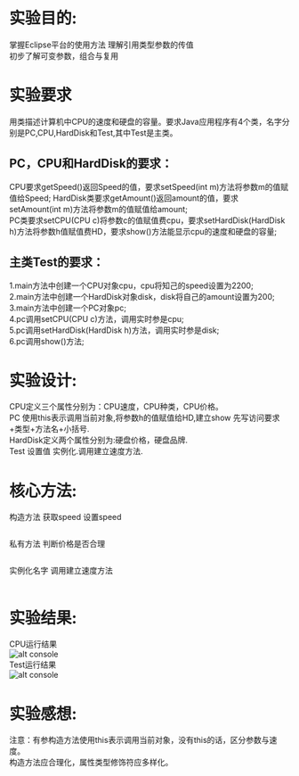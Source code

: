 # 实验目的:  
掌握Eclipse平台的使用方法
理解引用类型参数的传值  
初步了解可变参数，组合与复用  
# 实验要求  
用类描述计算机中CPU的速度和硬盘的容量。要求Java应用程序有4个类，名字分别是PC,CPU,HardDisk和Test,其中Test是主类。   
## PC，CPU和HardDisk的要求：  
CPU要求getSpeed()返回Speed的值，要求setSpeed(int m)方法将参数m的值赋值给Speed; 
HardDisk类要求getAmount()返回amount的值，要求setAmount(int m)方法将参数m的值赋值给amount;  
PC类要求setCPU(CPU c)将参数c的值赋值费cpu，要求setHardDisk(HardDisk h)方法将参数h值赋值费HD，要求show()方法能显示cpu的速度和硬盘的容量;  
## 主类Test的要求：  
1.main方法中创建一个CPU对象cpu，cpu将知己的speed设置为2200;  
2.main方法中创建一个HardDisk对象disk，disk将自己的amount设置为200;  
3.main方法中创建一个PC对象pc;  
4.pc调用setCPU(CPU c)方法，调用实时参是cpu;  
5.pc调用setHardDisk(HardDisk h)方法，调用实时参是disk;   
6.pc调用show()方法;  
# 实验设计:  
CPU定义三个属性分别为：CPU速度，CPU种类，CPU价格。  
PC 使用this表示调用当前对象,将参数h的值赋值给HD,建立show 先写访问要求+类型+方法名+小括号.  
HardDisk定义两个属性分别为:硬盘价格，硬盘品牌.  
Test 设置值 实例化.调用建立速度方法.  
# 核心方法:  
构造方法 获取speed 设置speed  
```
```
私有方法 判断价格是否合理      
```
```
实例化名字 调用建立速度方法     
```
```
# 实验结果:  
CPU运行结果    
![alt console](http://m.qpic.cn/psc?/V528qTS74BHGMM1h1AFf33VeSW0R67RO/ruAMsa53pVQWN7FLK88i5vA77hWdJxUsf*8Lxq0GZrdnTwIsR689bLoI65*3guWPL5Zy.6nUIRIl1HCP86b5kVkW1IpIIVxous7eMc*RRmE!/b&bo=nwIHAQAAAAADB7k!&rf=viewer_4)  
Test运行结果      
![alt console](http://m.qpic.cn/psc?/V528qTS74BHGMM1h1AFf33VeSW0R67RO/ruAMsa53pVQWN7FLK88i5vA77hWdJxUsf*8Lxq0GZrdnTwIsR689bLoI65*3guWPL5Zy.6nUIRIl1HCP86b5kVkW1IpIIVxous7eMc*RRmE!/b&bo=nwIHAQAAAAADB7k!&rf=viewer_4)   
# 实验感想:  
注意：有参构造方法使用this表示调用当前对象，没有this的话，区分参数与速度。  
构造方法应合理化，属性类型修饰符应多样化。  
